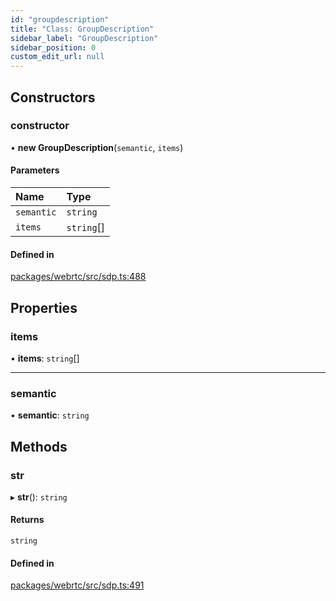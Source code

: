 ```yaml
---
id: "groupdescription"
title: "Class: GroupDescription"
sidebar_label: "GroupDescription"
sidebar_position: 0
custom_edit_url: null
---
```


## Constructors

### constructor

• **new GroupDescription**(`semantic`, `items`)

#### Parameters

| Name | Type |
| :------ | :------ |
| `semantic` | `string` |
| `items` | `string`[] |

#### Defined in

[packages/webrtc/src/sdp.ts:488](https://github.com/shinyoshiaki/werift-webrtc/blob/8a77e73/packages/webrtc/src/sdp.ts#L488)

## Properties

### items

• **items**: `string`[]

___

### semantic

• **semantic**: `string`

## Methods

### str

▸ **str**(): `string`

#### Returns

`string`

#### Defined in

[packages/webrtc/src/sdp.ts:491](https://github.com/shinyoshiaki/werift-webrtc/blob/8a77e73/packages/webrtc/src/sdp.ts#L491)
